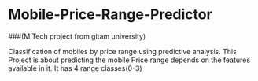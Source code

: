 # Mobile-Price-Range-Predictor
###(M.Tech project from gitam university)

Classification of mobiles by price range using predictive analysis.
This Project is about predicting the mobile Price range depends on the features available in it.
It has 4 range classes(0-3)
